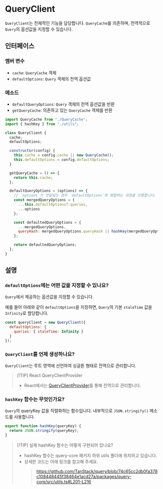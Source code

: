 # QueryClient

`QueryClient`는 전체적인 기능을 담당합니다. `QueryCache`를 의존하며, 전역적으로 `Query`의 옵션값을 지정할 수 있습니다.

## 인터페이스

### 멤버 변수

- `cache`: `QueryCache` 객체
- `defaultOptions`: `Query` 객체의 전역 옵션값

### 메소드

- `defaultQueryOptions`: `Query` 객체의 전역 옵션값을 반환
- `getQueryCache`: 의존하고 있는 `QueryCache` 객체를 반환

```javascript
import QueryCache from "./QueryCache";
import { hashKey } from "./utils";

class QueryClient {
  cache;
  defaultOptions;

  constructor(config) {
    this.cache = config.cache || new QueryCache();
    this.defaultOptions = config.defaultOptions;
  }

  getQueryCache = () => {
    return this.cache;
  };

  defaultQueryOptions = (options) => {
    // `options`가 전달되는 경우 `defaultOptions`와 병합하는 과정을 진행합니다.
    const mergedQueryOptions = {
      ...this.defaultOptions?.queries,
      ...options
    };

    const defaultedQueryOptions = {
      ...mergedQueryOptions,
      queryHash: mergedQueryOptions.queryHash || hashKey(mergedQueryOptions.queryKey)
    };

    return defaultedQueryOptions;
  };
}
```

## 설명

### `defaultOptions`에는 어떤 값을 지정할 수 있나요?

`Query`에서 제공하는 옵션값을 지정할 수 있습니다.

예를 들어 아래와 같이 `defaultOptions`을 지정하면, `Query`의 기본 `staleTime` 값을 `Infinity`로 할당합니다.

```javascript
const queryClient = new QueryClient({
  defaultOptions: {
    queries: { staleTime: Infinity }
  }
});
```

### `QueryClient`를 언제 생성하나요?

`QueryClient`는 루트 영역에 선언하여 싱글톤 형태로 전역으로 관리합니다.

> [!TIP] React QueryClientProvider
>
> - React에서는 [QueryClientProvider](https://tanstack.com/query/latest/docs/framework/react/reference/QueryClientProvider)를 통해 전역으로 관리합니다.

### `hashKey` 함수는 무엇인가요?

`Query`의 queryKey 값을 직렬화하는 함수입니다. 내부적으로 `JSON.stringify()` 메소드를 사용합니다.

```javascript
export function hashKey(queryKey) {
  return JSON.stringify(queryKey);
}
```

> [!TIP] 실제 hashKey 함수는 어떻게 구현되어 있나요?
>
> - hashKey 함수는 query-core 패키지 하위 utils 폴더에 위치하고 있습니다.
> - 상세한 코드는 아래 링크를 참고해 주세요.
>   > https://github.com/TanStack/query/blob/74c65cc2db0fa378c108448445f38464e1acd27a/packages/query-core/src/utils.ts#L201-L216

